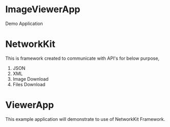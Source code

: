 # ImageViewerApp
Demo Application

# NetworkKit
This is framework created to communicate with API's for below purpose,
1. JSON
2. XML
3. Image Download
4. Files Download

# ViewerApp

This example application will demonstrate to use of NetworkKit Framework.
